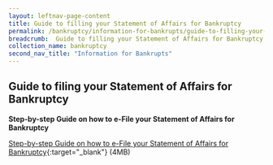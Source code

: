 ```yaml
---
layout: leftnav-page-content
title: Guide to filling your Statement of Affairs for Bankruptcy
permalink: /bankruptcy/information-for-bankrupts/guide-to-filling-your-statement-of-affairs-for-bankruptcy/
breadcrumb:  Guide to filling your Statement of Affairs for Bankruptcy
collection_name: bankruptcy
second_nav_title: "Information for Bankrupts"
---
```


Guide to filing your Statement of Affairs for Bankruptcy
---

**Step-by-step Guide on how to e-File your Statement of Affairs for Bankruptcy**

[Step-by-step Guide on how to e-File your Statement of Affairs for Bankruptcy](/files/HowtoFileYourStatementofAffairsStepbystepguide.pdf/){:target="_blank"} (4MB)
